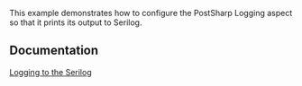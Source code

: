 This example demonstrates how to configure the PostSharp Logging aspect so that it prints its output to Serilog.


## Documentation

[Logging to the Serilog](http://doc.postsharp.net/serilog)